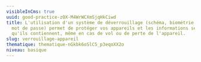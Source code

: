 ```yaml
---
visibleInCms: true
uuid: good-practice-zOX-M4WrWCXmSjqHkCiwd
title: L'utilisation d'un système de déverrouillage (schéma, biométrie, code ou
  mot de passe) permet de protéger vos appareils et les informations sensibles
  qu'ils contiennent, même en cas de vol ou de perte de l'appareil.
slug: verrouillage-appareil
thematique: thematique-nGkbk6oSlC5_p3eqoXX2o
niveau: basique
---
```

